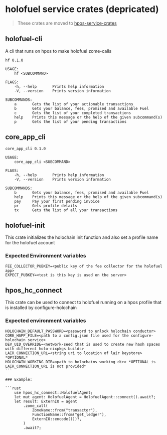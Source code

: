 # holofuel service crates (depricated)

> These crates are moved to [hpos-service-crates](https://github.com/Holo-Host/hpos-service-crates)

## holofuel-cli

A cli that runs on hpos to make holofuel zome-calls

```
hf 0.1.0

USAGE:
    hf <SUBCOMMAND>

FLAGS:
    -h, --help       Prints help information
    -V, --version    Prints version information

SUBCOMMANDS:
    a       Gets the list of your actionable transactions
    b       Gets your balance, fees, promised and available Fuel
    c       Gets the list of your completed transactions
    help    Prints this message or the help of the given subcommand(s)
    p       Gets the list of your pending transactions

```

## core_app_cli

```
core_app_cli 0.1.0

USAGE:
    core_app_cli <SUBCOMMAND>

FLAGS:
    -h, --help       Prints help information
    -V, --version    Prints version information

SUBCOMMANDS:
    b       Gets your balance, fees, promised and available Fuel
    help    Prints this message or the help of the given subcommand(s)
    pay     Pay your first pending invoice
    pr      Gets profile details
    tx      Gets the list of all your transactions
```

## holofuel-init

This crate initializes the holochain init function and also set a profile name for the holofuel account

### Expected Environment variables

```
FEE_COLLECTOR_PUBKEY=<public key of the fee collector for the holofuel app>
EXPECT_PUBKEY=<test is this key is used on the server>
```

## hpos_hc_connect

This crate can be used to connect to holofuel running on a hpos profile that is installed by configure-holochain

### Expected environment variables

````
HOLOCHAIN_DEFAULT_PASSWORD=<password to unlock holochain conductor>
CORE_HAPP_FILE=<path to a config.json file used for the configure-holochain service>
DEV_UID_OVERRIDE=<network-seed that is used to create new hash spaces with different holo-nixpkgs builds>
LAIR_CONNECTION_URL=<string uri to lcoation of lair keystore> *OPTIONAL*
HOLOCHAIN_WORKING_DIR=<path to holochains working dir> *OPTIONAL is LAIR_CONNECTION_URL is not provided*
```

### Example:

```rust
    use hpos_hc_connect::HolofuelAgent;
    let mut agent: HolofuelAgent = HolofuelAgent::connect().await?;
    let result: ExternIO = agent
        .zome_call(
            ZomeName::from("transactor"),
            FunctionName::from("get_ledger"),
            ExternIO::encode(())?,
        )
        .await?;
````
